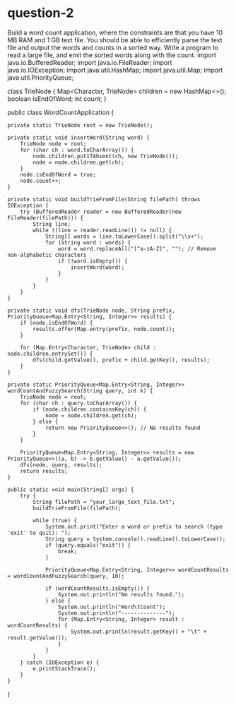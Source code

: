 # question-2
Build a word count application, where the constraints are that you have 10 MB RAM and 1 GB text file. You should be able to efficiently parse the text file and output the words and counts in a sorted way. Write a program to read a large file, and emit the sorted words along with the count. 
import java.io.BufferedReader;
import java.io.FileReader;
import java.io.IOException;
import java.util.HashMap;
import java.util.Map;
import java.util.PriorityQueue;

class TrieNode {
    Map<Character, TrieNode> children = new HashMap<>();
    boolean isEndOfWord;
    int count;
}

public class WordCountApplication {

    private static TrieNode root = new TrieNode();

    private static void insertWord(String word) {
        TrieNode node = root;
        for (char ch : word.toCharArray()) {
            node.children.putIfAbsent(ch, new TrieNode());
            node = node.children.get(ch);
        }
        node.isEndOfWord = true;
        node.count++;
    }

    private static void buildTrieFromFile(String filePath) throws IOException {
        try (BufferedReader reader = new BufferedReader(new FileReader(filePath))) {
            String line;
            while ((line = reader.readLine()) != null) {
                String[] words = line.toLowerCase().split("\\s+");
                for (String word : words) {
                    word = word.replaceAll("[^a-zA-Z]", ""); // Remove non-alphabetic characters
                    if (!word.isEmpty()) {
                        insertWord(word);
                    }
                }
            }
        }
    }

    private static void dfs(TrieNode node, String prefix, PriorityQueue<Map.Entry<String, Integer>> results) {
        if (node.isEndOfWord) {
            results.offer(Map.entry(prefix, node.count));
        }

        for (Map.Entry<Character, TrieNode> child : node.children.entrySet()) {
            dfs(child.getValue(), prefix + child.getKey(), results);
        }
    }

    private static PriorityQueue<Map.Entry<String, Integer>> wordCountAndFuzzySearch(String query, int k) {
        TrieNode node = root;
        for (char ch : query.toCharArray()) {
            if (node.children.containsKey(ch)) {
                node = node.children.get(ch);
            } else {
                return new PriorityQueue<>(); // No results found
            }
        }

        PriorityQueue<Map.Entry<String, Integer>> results = new PriorityQueue<>((a, b) -> b.getValue() - a.getValue());
        dfs(node, query, results);
        return results;
    }

    public static void main(String[] args) {
        try {
            String filePath = "your_large_text_file.txt";
            buildTrieFromFile(filePath);

            while (true) {
                System.out.print("Enter a word or prefix to search (type 'exit' to quit): ");
                String query = System.console().readLine().toLowerCase();
                if (query.equals("exit")) {
                    break;
                }

                PriorityQueue<Map.Entry<String, Integer>> wordCountResults = wordCountAndFuzzySearch(query, 10);

                if (wordCountResults.isEmpty()) {
                    System.out.println("No results found.");
                } else {
                    System.out.println("Word\tCount");
                    System.out.println("--------------");
                    for (Map.Entry<String, Integer> result : wordCountResults) {
                        System.out.println(result.getKey() + "\t" + result.getValue());
                    }
                }
            }
        } catch (IOException e) {
            e.printStackTrace();
        }
    }
}
